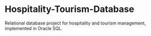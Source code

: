 # Hospitality-Tourism-Database
Relational database project for hospitality and tourism management, implemented in Oracle SQL.
